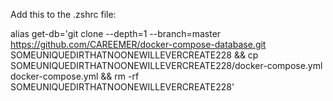Add this to the .zshrc file:

alias get-db='git clone --depth=1 --branch=master https://github.com/CAREEMER/docker-compose-database.git SOMEUNIQUEDIRTHATNOONEWILLEVERCREATE228 && cp SOMEUNIQUEDIRTHATNOONEWILLEVERCREATE228/docker-compose.yml docker-compose.yml && rm -rf SOMEUNIQUEDIRTHATNOONEWILLEVERCREATE228'

